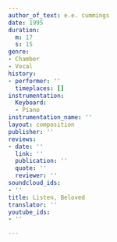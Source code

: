 ```yaml
---
author_of_text: e.e. cummings
date: 1995
duration:
  m: 17
  s: 15
genre:
- Chamber
- Vocal
history:
- performer: ''
  timeplaces: []
instrumentation:
  Keyboard:
  - Piano
instrumentation_name: ''
layout: composition
publisher: ''
reviews:
- date: ''
  link: ''
  publication: ''
  quote: ''
  reviewer: ''
soundcloud_ids:
- ''
title: Listen, Beloved
translator: ''
youtube_ids:
- ''

---
```

